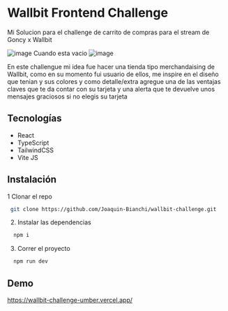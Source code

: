 # Wallbit Frontend Challenge

Mi Solucion para el challenge de carrito de compras para el stream de Goncy x Wallbit

![image](https://github.com/user-attachments/assets/0e4d1a91-74a6-4f21-b745-7165960100bd)
                            Cuando esta vacio
![image](https://github.com/user-attachments/assets/519bc431-340e-4cde-88c3-deef31243344)

En este challengue mi idea fue hacer una tienda tipo merchandaising de Wallbit, como en su momento fui usuario de ellos, me inspire en el diseño que tenian y sus colores
y como detalle/extra agregue una de las ventajas claves que te da contar con su tarjeta y una alerta que te devuelve unos mensajes graciosos si no elegis su tarjeta 

## Tecnologías

- React
- TypeScript
- TailwindCSS
- Vite JS

## Instalación

1 Clonar el repo

```bash
 git clone https://github.com/Joaquin-Bianchi/wallbit-challenge.git
```

2. Instalar las dependencias

```bash
  npm i
```

3. Correr el proyecto

```bash
  npm run dev
```

## Demo

https://wallbit-challenge-umber.vercel.app/
